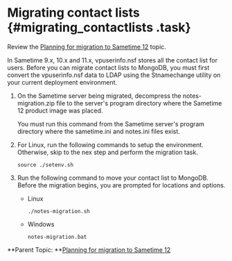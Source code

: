 # Migrating contact lists {#migrating_contactlists .task}

Review the [Planning for migration to Sametime 12](c_migration_planning.md) topic.

In Sametime 9.x, 10.x and 11.x, vpuserinfo.nsf stores all the contact list for users. Before you can migrate contact lists to MongoDB, you must first convert the vpuserinfo.nsf data to LDAP using the Stnamechange utility on your current deployment environment.

1.  On the Sametime server being migrated, decompress the notes-migration.zip file to the server's program directory where the Sametime 12 product image was placed.

    You must run this command from the Sametime server's program directory where the sametime.ini and notes.ini files exist.

2.  For Linux, run the following commands to setup the environment. Otherwise, skip to the nex step and perform the migration task.

    ``` {#codeblock_lq5_bdr_3xb}
    source ./setenv.sh
    ```

3.  Run the following command to move your contact list to MongoDB. Before the migration begins, you are prompted for locations and options.

    -   Linux

        ``` {#codeblock_t5v_1dr_3xb}
        ./notes-migration.sh
        ```

    -   Windows

        ``` {#codeblock_v5v_1dr_3xb}
        notes-migration.bat
        ```


**Parent Topic:  **[Planning for migration to Sametime 12](c_migration_planning.md)

